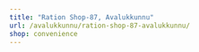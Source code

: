 ```yaml
---
title: "Ration Shop-87, Avalukkunnu"
url: /avalukkunnu/ration-shop-87-avalukkunnu/
shop: convenience
---
```

